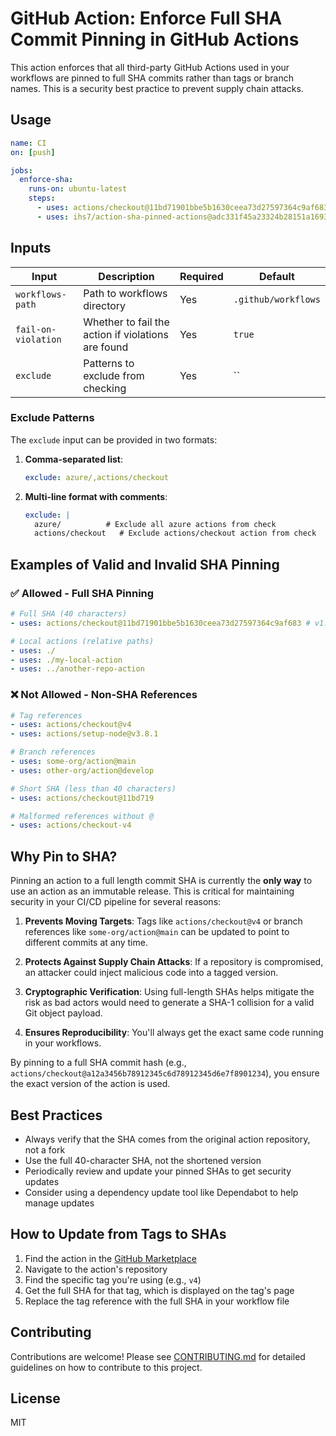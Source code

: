 # GitHub Action: Enforce Full SHA Commit Pinning in GitHub Actions

This action enforces that all third-party GitHub Actions used in your workflows are pinned to full SHA commits rather than tags or branch names. This is a security best practice to prevent supply chain attacks.

## Usage

```yaml
name: CI
on: [push]

jobs:
  enforce-sha:
    runs-on: ubuntu-latest
    steps:
      - uses: actions/checkout@11bd71901bbe5b1630ceea73d27597364c9af683 # v1.0.0
      - uses: ihs7/action-sha-pinned-actions@adc331f45a23324b28151a169353938f61005951 # v1.0.0
```

## Inputs

| Input               | Description                                               | Required | Default             |
| ------------------- | --------------------------------------------------------- | -------- | ------------------- |
| `workflows-path`    | Path to workflows directory                               | Yes      | `.github/workflows` |
| `fail-on-violation` | Whether to fail the action if violations are found        | Yes      | `true`              |
| `exclude`           | Patterns to exclude from checking                         | Yes      | ``                  |

### Exclude Patterns

The `exclude` input can be provided in two formats:

1. **Comma-separated list**:
   ```yaml
   exclude: azure/,actions/checkout
   ```

2. **Multi-line format with comments**:
   ```yaml
   exclude: |
     azure/          # Exclude all azure actions from check
     actions/checkout   # Exclude actions/checkout action from check
   ```

## Examples of Valid and Invalid SHA Pinning

### ✅ Allowed - Full SHA Pinning

```yaml
# Full SHA (40 characters)
- uses: actions/checkout@11bd71901bbe5b1630ceea73d27597364c9af683 # v1.0.0

# Local actions (relative paths)
- uses: ./
- uses: ./my-local-action
- uses: ../another-repo-action
```

### ❌ Not Allowed - Non-SHA References

```yaml
# Tag references
- uses: actions/checkout@v4
- uses: actions/setup-node@v3.8.1

# Branch references
- uses: some-org/action@main
- uses: other-org/action@develop

# Short SHA (less than 40 characters)
- uses: actions/checkout@11bd719

# Malformed references without @
- uses: actions/checkout-v4
```

## Why Pin to SHA?

Pinning an action to a full length commit SHA is currently the **only way** to use an action as an immutable release. This is critical for maintaining security in your CI/CD pipeline for several reasons:

1. **Prevents Moving Targets**: Tags like `actions/checkout@v4` or branch references like `some-org/action@main` can be updated to point to different commits at any time.

2. **Protects Against Supply Chain Attacks**: If a repository is compromised, an attacker could inject malicious code into a tagged version.

3. **Cryptographic Verification**: Using full-length SHAs helps mitigate the risk as bad actors would need to generate a SHA-1 collision for a valid Git object payload.

4. **Ensures Reproducibility**: You'll always get the exact same code running in your workflows.

By pinning to a full SHA commit hash (e.g., `actions/checkout@a12a3456b78912345c6d78912345d6e7f8901234`), you ensure the exact version of the action is used.

## Best Practices

- Always verify that the SHA comes from the original action repository, not a fork
- Use the full 40-character SHA, not the shortened version
- Periodically review and update your pinned SHAs to get security updates
- Consider using a dependency update tool like Dependabot to help manage updates

## How to Update from Tags to SHAs

1. Find the action in the [GitHub Marketplace](https://github.com/marketplace?type=actions)
2. Navigate to the action's repository
3. Find the specific tag you're using (e.g., `v4`)
4. Get the full SHA for that tag, which is displayed on the tag's page
5. Replace the tag reference with the full SHA in your workflow file

## Contributing

Contributions are welcome! Please see [CONTRIBUTING.md](CONTRIBUTING.md) for detailed guidelines on how to contribute to this project.

## License

MIT
